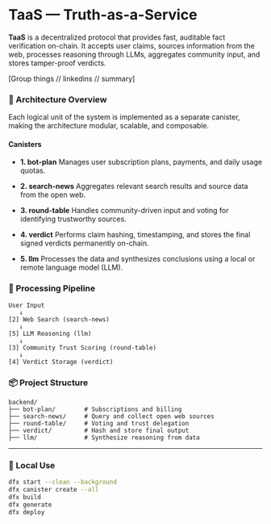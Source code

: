 # TaaS — Truth-as-a-Service

**TaaS** is a decentralized protocol that provides fast, auditable fact verification on-chain. It accepts user claims, sources information from the web, processes reasoning through LLMs, aggregates community input, and stores tamper-proof verdicts.


[Group things // linkedins // summary]

### 🧱 Architecture Overview

Each logical unit of the system is implemented as a separate canister, making the architecture modular, scalable, and composable.

#### Canisters

* **1. bot-plan**
  Manages user subscription plans, payments, and daily usage quotas.

* **2. search-news**
  Aggregates relevant search results and source data from the open web.

* **3. round-table**
  Handles community-driven input and voting for identifying trustworthy sources.

* **4. verdict**
  Performs claim hashing, timestamping, and stores the final signed verdicts permanently on-chain.

* **5. llm**
  Processes the data and synthesizes conclusions using a local or remote language model (LLM).

### 🔁 Processing Pipeline

```text
User Input
   ↓
[2] Web Search (search-news)
   ↓
[5] LLM Reasoning (llm)
   ↓
[3] Community Trust Scoring (round-table)
   ↓
[4] Verdict Storage (verdict)
```


### 📦 Project Structure

```
backend/
├── bot-plan/        # Subscriptions and billing
├── search-news/     # Query and collect open web sources
├── round-table/     # Voting and trust delegation
├── verdict/         # Hash and store final output
├── llm/             # Synthesize reasoning from data
```

---

### 🧪 Local Use

```bash
dfx start --clean --background
dfx canister create --all
dfx build
dfx generate
dfx deploy
```
